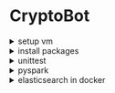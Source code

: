 # CryptoBot

<details>
<summary>setup vm</summary>

## add new repository in git browser

git clone https://github.com/scaja/CryptoBot.git  
cd CryptoBot  
git add .gitignore  
git commit -m "add gitignore"  
git push  
source myenv/bin/activatesource  


## virtual environment

sudo apt-get update  
sudo apt-get install python3.8-venv --fix-missing  
python3 -m venv myenv  
source myenv/bin/activate  


upgrade pip  
python3 -m pip install --upgrade pip  


## Create Kernel

pip3 install ipykernel  
python3 -m ipykernel install --user --name='vscode'  


## Start Jupiter

pip install notebook ipython  
jupyter notebook  
Install extensions also as host ssh  
restart VSCODE manuelly  

</details>

<details>
<summary>install packages</summary>

pip install pandas  
pip install python-dotenv  
pip install python-binance  
pip install websocket-client
pip install elasticsearch

</details>

<details>
<summary>unittest</summary>

python -m unittest discover

</details>

<details>
<summary>pyspark</summary>

## install Java

sudo apt update
sudo apt install openjdk-8-jre-headless -y
sudo apt install openjdk-8-jdk-headless -y

## install env

sudo apt install python3.8-venv -y

python3 -m venv .venv
. .venv/bin/activate
pip install notebook

## install spark

wget https://dst-de.s3.eu-west-3.amazonaws.com/pyspark_fr/spark.tgz

tar xzvf spark.tgz
sudo mv spark-3.5.0-bin-hadoop3/ /opt/spark

## set environment variable

export SPARK_HOME=/opt/spark
export PATH=$SPARK_HOME/bin:$SPARK_HOME/sbin:$PATH
export PYTHONPATH=$(ZIPS=("$SPARK_HOME"/python/lib/*.zip); IFS=:; echo "${ZIPS[*]}"):$PYTHONPATH

## 

rm spark.tgz
sed -i 's/rootLogger.level = info/rootLogger.level = error/' /opt/spark/conf/log4j2.properties.template
mv /opt/spark/conf/log4j2.properties.template /opt/spark/conf/log4j2.properties

</details>

<details>
<summary>elasticsearch in docker</summary>

version: "3.0"

services:
  elasticsearch:
    container_name: es-container
    image: docker.elastic.co/elasticsearch/elasticsearch:8.1.2
    environment:
      - xpack.security.enabled=false
      - "discovery.type=single-node"
    networks:
      - es-net
    ports:
      - 9200:9200

  kibana:
    container_name: kb-container
    image: docker.elastic.co/kibana/kibana:8.1.2
    environment:
      - ELASTICSEARCH_HOSTS=http://es-container:9200
    networks:
      - es-net
    depends_on:
      - elasticsearch
    ports:
      - 5601:5601

networks:
  es-net:
    driver: bridge

</details>
